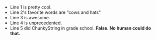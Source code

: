 * Line 1 is pretty cool. 
* Line 2's favorite words are "cows and hats"
* Line 3 is awesome.
* Line 4 is unprecedented.
* Line 5 did ChunkyString in grade school. **False. No human could do that.**
